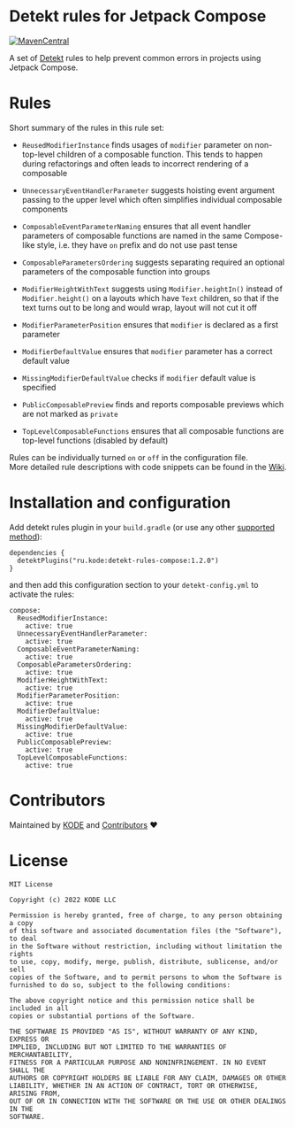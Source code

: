 # Detekt rules for Jetpack Compose

[![MavenCentral](https://img.shields.io/maven-central/v/ru.kode/detekt-rules-compose?versionPrefix=1.2.0)](https://search.maven.org/artifact/ru.kode/detekt-rules-compose)

A set of [Detekt](https://detekt.dev) rules to help prevent common errors in projects using Jetpack Compose.

# Rules

Short summary of the rules in this rule set:

- `ReusedModifierInstance` finds usages of `modifier` parameter on non-top-level children of a composable function. This tends to happen during refactorings and often leads to incorrect rendering of a composable


- `UnnecessaryEventHandlerParameter` suggests hoisting event argument passing to the upper level which often simplifies individual composable components


- `ComposableEventParameterNaming` ensures that all event handler parameters of composable functions are named in the same Compose-like style, i.e. they have `on` prefix and do not use past tense

- `ComposableParametersOrdering` suggests separating required an optional parameters of the composable function into groups

- `ModifierHeightWithText` suggests using `Modifier.heightIn()` instead of `Modifier.height()` on a layouts which have `Text` children, so that if the text turns out to be long and would wrap, layout will not cut it off


- `ModifierParameterPosition` ensures that `modifier` is declared as a first parameter

- `ModifierDefaultValue` ensures that `modifier` parameter has a correct default value

- `MissingModifierDefaultValue` checks if `modifier` default value is specified

- `PublicComposablePreview` finds and reports composable previews which are not marked as `private`

- `TopLevelComposableFunctions` ensures that all composable functions are top-level functions (disabled by default)

Rules can be individually turned `on` or `off` in the configuration file.  
More detailed rule descriptions with code snippets can be found in the [Wiki](https://github.com/appKODE/detekt-rules-compose/wiki).

# Installation and configuration

Add detekt rules plugin in your `build.gradle` (or use any other [supported method](https://detekt.dev/docs/introduction/extensions#let-detekt-know-about-your-extensions)):
```
dependencies {
  detektPlugins("ru.kode:detekt-rules-compose:1.2.0")
}
```
and then add this configuration section to your `detekt-config.yml` to activate the rules:
```
compose:
  ReusedModifierInstance:
    active: true
  UnnecessaryEventHandlerParameter:
    active: true
  ComposableEventParameterNaming:
    active: true
  ComposableParametersOrdering:
    active: true
  ModifierHeightWithText:
    active: true
  ModifierParameterPosition:
    active: true
  ModifierDefaultValue:
    active: true
  MissingModifierDefaultValue:
    active: true
  PublicComposablePreview:
    active: true
  TopLevelComposableFunctions:
    active: true
```

# Contributors

Maintained by [KODE](https://kode.ru) and [Contributors](https://github.com/appKODE/detekt-rules-compose/graphs/contributors) ❤️

# License
```
MIT License

Copyright (c) 2022 KODE LLC

Permission is hereby granted, free of charge, to any person obtaining a copy
of this software and associated documentation files (the "Software"), to deal
in the Software without restriction, including without limitation the rights
to use, copy, modify, merge, publish, distribute, sublicense, and/or sell
copies of the Software, and to permit persons to whom the Software is
furnished to do so, subject to the following conditions:

The above copyright notice and this permission notice shall be included in all
copies or substantial portions of the Software.

THE SOFTWARE IS PROVIDED "AS IS", WITHOUT WARRANTY OF ANY KIND, EXPRESS OR
IMPLIED, INCLUDING BUT NOT LIMITED TO THE WARRANTIES OF MERCHANTABILITY,
FITNESS FOR A PARTICULAR PURPOSE AND NONINFRINGEMENT. IN NO EVENT SHALL THE
AUTHORS OR COPYRIGHT HOLDERS BE LIABLE FOR ANY CLAIM, DAMAGES OR OTHER
LIABILITY, WHETHER IN AN ACTION OF CONTRACT, TORT OR OTHERWISE, ARISING FROM,
OUT OF OR IN CONNECTION WITH THE SOFTWARE OR THE USE OR OTHER DEALINGS IN THE
SOFTWARE.
```
